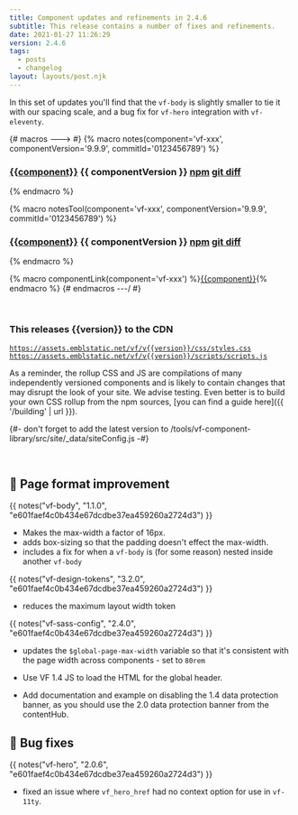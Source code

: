 ```yaml
---
title: Component updates and refinements in 2.4.6
subtitle: This release contains a number of fixes and refinements.
date: 2021-01-27 11:26:29
version: 2.4.6
tags:
  - posts
  - changelog
layout: layouts/post.njk
---
```


In this set of updates you'll find that the `vf-body` is slightly smaller to tie it with our spacing scale, and a bug fix for `vf-hero` integration with `vf-eleventy`.

{# macros ---> #}
{% macro notes(component='vf-xxx', componentVersion='9.9.9', commitId='0123456789') %}

### [{{component}}](https://latest.visual-framework.dev/components/{{component}}/) <span class="vf-badge">{{ componentVersion }}</span> <a href="https://www.npmjs.com/package/@visual-framework/{{component}}/v/{{componentVersion}}" class="vf-badge">npm</a> <a href="https://github.com/visual-framework/vf-core/commit/{{commitId}}" class="vf-badge">git diff</a>

{% endmacro %}

{% macro notesTool(component='vf-xxx', componentVersion='9.9.9', commitId='0123456789') %}
<!-- Tools don't have pages in the component library -->

### [{{component}}](https://github.com/visual-framework/vf-core/tree/develop/tools/{{component}}/#readme) <span class="vf-badge">{{ componentVersion }}</span> <a href="https://www.npmjs.com/package/@visual-framework/{{component}}/v/{{componentVersion}}" class="vf-badge">npm</a> <a href="https://github.com/visual-framework/vf-core/commit/{{commitId}}" class="vf-badge">git diff</a>

{% endmacro %}


{% macro componentLink(component='vf-xxx') %}[{{component}}](https://latest.visual-framework.dev/components/{{component}}/){% endmacro %}
{# endmacros ---/ #}

<section class="vf-u-fullbleed vf-u-background-color-ui--grey--light"><br/>
<article class="vf-box vf-box-theme--primary vf-box--easy">
<h3 class="vf-box__heading">
This releases {{version}} to the CDN
</h3>
<div class="vf-box__text">

[`https://assets.emblstatic.net/vf/v{{version}}/css/styles.css`](https://assets.emblstatic.net/vf/v{{version}}/css/styles.css) <br/>
[`https://assets.emblstatic.net/vf/v{{version}}/scripts/scripts.js`](https://assets.emblstatic.net/vf/v{{version}}/scripts/scripts.js)

As a reminder, the rollup CSS and JS are compilations of many independently versioned components and is likely to contain changes that may disrupt the look of your site. We advise testing. Even better is to build your own CSS rollup from the npm sources, [you can find a guide here]({{ '/building' | url }}).

{#- don't forget to add the latest version to /tools/vf-component-library/src/site/_data/siteConfig.js -#}

</div>
</article><br/>
</section>

## 📄 Page format improvement

 {{ notes("vf-body", "1.1.0", "e601faef4c0b434e67dcdbe37ea459260a2724d3") }}


* Makes the max-width a factor of 16px.
* adds box-sizing so that the padding doesn't effect the max-width.
* includes a fix for when a `vf-body` is (for some reason) nested inside another `vf-body`

{{ notes("vf-design-tokens", "3.2.0", "e601faef4c0b434e67dcdbe37ea459260a2724d3") }}

 * reduces the maximum layout width token

{{ notes("vf-sass-config", "2.4.0", "e601faef4c0b434e67dcdbe37ea459260a2724d3") }}

* updates the `$global-page-max-width` variable so that it's consistent with the page width across components - set to `80rem`

* Use VF 1.4 JS to load the HTML for the global header.
* Add documentation and example on disabling the 1.4 data protection banner, as you should use the 2.0 data protection banner from the contentHub.

## 🐞 Bug fixes

{{ notes("vf-hero", "2.0.6", "e601faef4c0b434e67dcdbe37ea459260a2724d3") }}

* fixed an issue where `vf_hero_href` had no context option for use in `vf-11ty`.
